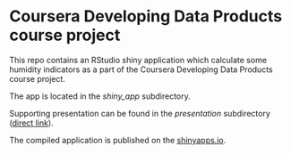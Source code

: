 # Coursera Developing Data Products course project

This repo contains an RStudio shiny application which calculate some humidity indicators
as a part of the Coursera Developing Data Products course project.

The app is located in the *shiny_app* subdirectory.

Supporting presentation can be found in the *presentation* subdirectory ([direct link](https://helgisol.github.io/coursera_ddp_project/presentation/Humidity_calculator-rpubs.html)).

The compiled application is published on the [shinyapps.io](https://helgi.shinyapps.io/Humidity_calculator).
